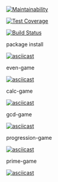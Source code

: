 [![Maintainability](https://api.codeclimate.com/v1/badges/a99a88d28ad37a79dbf6/maintainability)](https://codeclimate.com/github/codeclimate/codeclimate/maintainability)

[![Test Coverage](https://api.codeclimate.com/v1/badges/a99a88d28ad37a79dbf6/test_coverage)](https://codeclimate.com/github/codeclimate/codeclimate/test_coverage)

[![Build Status](https://travis-ci.org/eg-b/python-project-lvl1.svg?branch=master)](https://travis-ci.org/eg-b/python-project-lvl1)

package install

[![asciicast](https://asciinema.org/a/WwqRkhZTaAm2MfhYe6fBOPsZd.svg)](https://asciinema.org/a/WwqRkhZTaAm2MfhYe6fBOPsZd)

even-game

[![asciicast](https://asciinema.org/a/1uGHpC24vF7DzdccOkcW9f0Zg.svg)](https://asciinema.org/a/1uGHpC24vF7DzdccOkcW9f0Zg)

calc-game

[![asciicast](https://asciinema.org/a/64lgPdW2Q6vIUJ3PhZLcJeWsB.svg)](https://asciinema.org/a/64lgPdW2Q6vIUJ3PhZLcJeWsB)

gcd-game

[![asciicast](https://asciinema.org/a/KOKVTFfg5HKjuoioBgUiJI5it.svg)](https://asciinema.org/a/KOKVTFfg5HKjuoioBgUiJI5it)

progression-game

[![asciicast](https://asciinema.org/a/3u4pNlCmq5TgoSBSMA0aiCGIY.svg)](https://asciinema.org/a/3u4pNlCmq5TgoSBSMA0aiCGIY)


prime-game

[![asciicast](https://asciinema.org/a/f41boDnIOWDdJKG8SUBPnjg0K.svg)](https://asciinema.org/a/f41boDnIOWDdJKG8SUBPnjg0K)
